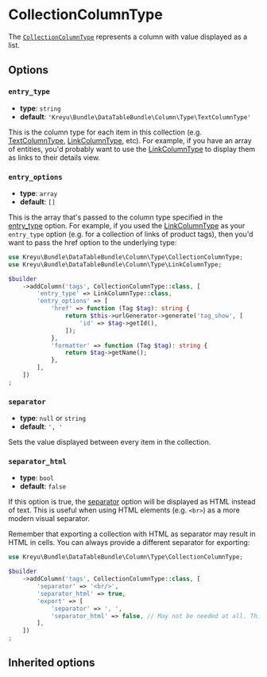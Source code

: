 <script setup>
    import ColumnTypeOptions from "./options/column.md";
</script>

# CollectionColumnType

The [`CollectionColumnType`](https://github.com/Kreyu/data-table-bundle/blob/main/src/Column/Type/CollectionColumnType.php) represents a column with value displayed as a list.

## Options

### `entry_type`

- **type**: `string`
- **default**: `'Kreyu\Bundle\DataTableBundle\Column\Type\TextColumnType'`

This is the column type for each item in this collection (e.g. [TextColumnType](text.md), [LinkColumnType](link.md), etc). 
For example, if you have an array of entities, you'd probably want to use the [LinkColumnType](link.md) to display them as links to their details view.

### `entry_options`

- **type**: `array`
- **default**: `[]`

This is the array that's passed to the column type specified in the [entry_type](#entry-type) option. 
For example, if you used the [LinkColumnType](link.md) as your `entry_type` option (e.g. for a collection of links of product tags), 
then you'd want to pass the href option to the underlying type:

```php
use Kreyu\Bundle\DataTableBundle\Column\Type\CollectionColumnType;
use Kreyu\Bundle\DataTableBundle\Column\Type\LinkColumnType;

$builder
    ->addColumn('tags', CollectionColumnType::class, [
        'entry_type' => LinkColumnType::class,
        'entry_options' => [
            'href' => function (Tag $tag): string {
                return $this->urlGenerator->generate('tag_show', [
                    'id' => $tag->getId(),
                ]);
            },
            'formatter' => function (Tag $tag): string {
                return $tag->getName();
            },
        ],    
    ])
;
```

### `separator`

- **type**: `null` or `string`
- **default**: `', '`

Sets the value displayed between every item in the collection.

### `separator_html`

- **type**: `bool`
- **default**: `false`

If this option is true, the [separator](#separator) option will be displayed as HTML instead of text.
This is useful when using HTML elements (e.g. `<br>`) as a more modern visual separator.

Remember that exporting a collection with HTML as separator may result in HTML in cells.
You can always provide a different separator for exporting:

```php
use Kreyu\Bundle\DataTableBundle\Column\Type\CollectionColumnType;

$builder
    ->addColumn('tags', CollectionColumnType::class, [
        'separator' => '<br/>',
        'separator_html' => true,
        'export' => [
            'separator' => ', ',
            'separator_html' => false, // May not be needed at all. This depends on the exporter.      
        ],
    ])
;
```

## Inherited options

<ColumnTypeOptions/>
